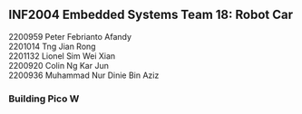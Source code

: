 ## INF2004 Embedded Systems Team 18: Robot Car

2200959 Peter Febrianto Afandy <br>
2201014 Tng Jian Rong <br>
2201132 Lionel Sim Wei Xian <br>
2200920 Colin Ng Kar Jun <br>
2200936 Muhammad Nur Dinie Bin Aziz <br>

### Building Pico W
